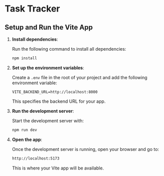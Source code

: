 # Task Tracker

## Setup and Run the Vite App

1. **Install dependencies**:

   Run the following command to install all dependencies:

   ```bash
   npm install
   ```

2. **Set up the environment variables**:

   Create a `.env` file in the root of your project and add the following environment variable:

   ```env
   VITE_BACKEND_URL=http://localhost:8000
   ```

   This specifies the backend URL for your app.

3. **Run the development server**:

   Start the development server with:

   ```bash
   npm run dev
   ```

4. **Open the app**:

   Once the development server is running, open your browser and go to:

   ```bash
   http://localhost:5173
   ```

   This is where your Vite app will be available.
